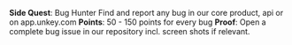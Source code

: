 **Side Quest**: Bug Hunter
Find and report any bug in our core product, api or on app.unkey.com
**Points**: 50 - 150 points for every bug
**Proof**: Open a complete bug issue in our repository incl. screen shots if relevant.

